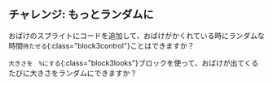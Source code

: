 ## チャレンジ: もっとランダムに

おばけのスプライトにコードを追加して、おばけがかくれている時にランダムな時間`待たせる`{:class="block3control"}ことはできますか？

`大きさを　%にする`{:class="block3looks"}ブロックを使って、おばけが出てくるたびに大きさをランダムにできますか？